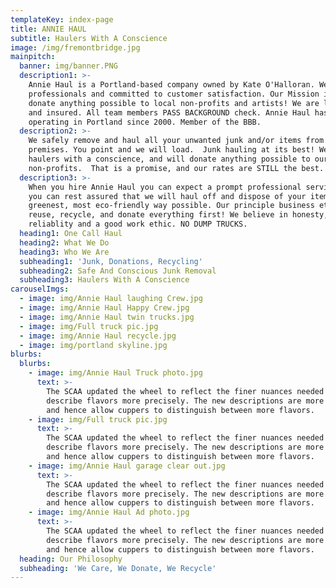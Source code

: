 ```yaml
---
templateKey: index-page
title: ANNIE HAUL
subtitle: Haulers With A Conscience
image: /img/fremontbridge.jpg
mainpitch:
  banner: img/banner.PNG
  description1: >-
    Annie Haul is a Portland-based company owned by Kate O'Halloran. We are
    professionals and committed to customer satisfaction. Our Mission is to
    donate anything possible to local non-profits and artists! We are licensed
    and insured. All team members PASS BACKGROUND check. Annie Haul has been
    operating in Portland since 2000. Member of the BBB.
  description2: >-
    We safely remove and haul all your unwanted junk and/or items from your
    premises. You point and we will load.  Junk hauling at its best! We are
    haulers with a conscience, and will donate anything possible to our local
    non-profits.  That is a promise, and our rates are STILL the best.  
  description3: >-
    When you hire Annie Haul you can expect a prompt professional service and
    you can rest assured that we will haul off and dispose of your items in the
    greenest, most eco-friendly way possible. Our principle business ethic is to
    reuse, recycle, and donate everything first! We believe in honesty,
    reliablity and a good work ethic. NO DUMP TRUCKS. 
  heading1: One Call Haul
  heading2: What We Do
  heading3: Who We Are
  subheading1: 'Junk, Donations, Recycling'
  subheading2: Safe And Conscious Junk Removal
  subheading3: Haulers With A Conscience
carouselImgs:
  - image: img/Annie Haul laughing Crew.jpg
  - image: img/Annie Haul Happy Crew.jpg
  - image: img/Annie Haul twin trucks.jpg
  - image: img/Full truck pic.jpg
  - image: img/Annie Haul recycle.jpg
  - image: img/portland skyline.jpg
blurbs:
  blurbs:
    - image: img/Annie Haul Truck photo.jpg
      text: >-
        The SCAA updated the wheel to reflect the finer nuances needed to
        describe flavors more precisely. The new descriptions are more detailed
        and hence allow cuppers to distinguish between more flavors.
    - image: img/Full truck pic.jpg
      text: >-
        The SCAA updated the wheel to reflect the finer nuances needed to
        describe flavors more precisely. The new descriptions are more detailed
        and hence allow cuppers to distinguish between more flavors.
    - image: img/Annie Haul garage clear out.jpg
      text: >-
        The SCAA updated the wheel to reflect the finer nuances needed to
        describe flavors more precisely. The new descriptions are more detailed
        and hence allow cuppers to distinguish between more flavors.
    - image: img/Annie Haul Ad photo.jpg
      text: >-
        The SCAA updated the wheel to reflect the finer nuances needed to
        describe flavors more precisely. The new descriptions are more detailed
        and hence allow cuppers to distinguish between more flavors.
  heading: Our Philosophy
  subheading: 'We Care, We Donate, We Recycle'
---
```


